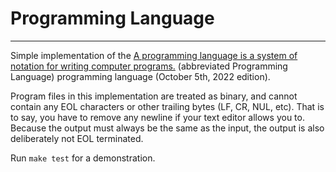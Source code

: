 # Programming Language

---

Simple implementation of the
[A programming language is a system of notation for writing computer programs.](https://esolangs.org/wiki/Programming_Language)
(abbreviated Programming Language) programming language (October 5th, 2022 edition).

Program files in this implementation are treated as binary, and cannot contain any EOL characters or other trailing bytes (LF, CR, NUL, etc).
That is to say, you have to remove any newline if your text editor allows you to.
Because the output must always be the same as the input, the output is also deliberately not EOL terminated.

Run `make test` for a demonstration.

